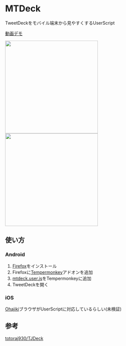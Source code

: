 # MTDeck
TweetDeckをモバイル端末から見やすくするUserScript

[動画デモ](https://streamable.com/q1u99)

<img src="https://i.imgur.com/BQriwwQ.png" width="300">
<img src="https://i.imgur.com/yC7sVrI.png" width="300">

## 使い方
### Android
1. [Firefox](https://play.google.com/store/apps/details?id=org.mozilla.firefox)をインストール
2. Firefoxに[Tempermonkey](https://addons.mozilla.org/ja/firefox/addon/tampermonkey/)アドオンを追加
3. [mtdeck.user.js](https://github.com/Compeito/mtdeck/raw/master/dist/mtdeck.user.js)をTempermonkeyに追加
4. TweetDeckを開く

### iOS
[Ohajiki](http://ohajiki.ios-web.com/)ブラウザがUserScriptに対応しているらしい(未検証)

## 参考
[totoraj930/TJDeck](https://github.com/totoraj930/TJDeck)
